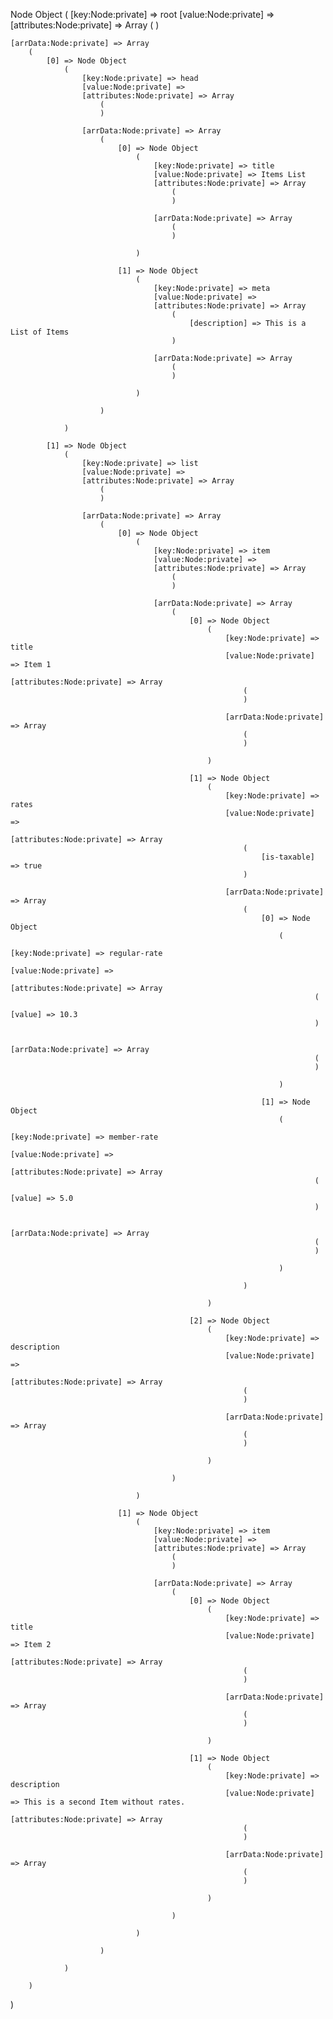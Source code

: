 Node Object
(
[key:Node:private] => root
[value:Node:private] =>
[attributes:Node:private] => Array
(
)

    [arrData:Node:private] => Array
        (
            [0] => Node Object
                (
                    [key:Node:private] => head
                    [value:Node:private] =>
                    [attributes:Node:private] => Array
                        (
                        )

                    [arrData:Node:private] => Array
                        (
                            [0] => Node Object
                                (
                                    [key:Node:private] => title
                                    [value:Node:private] => Items List
                                    [attributes:Node:private] => Array
                                        (
                                        )

                                    [arrData:Node:private] => Array
                                        (
                                        )

                                )

                            [1] => Node Object
                                (
                                    [key:Node:private] => meta
                                    [value:Node:private] =>
                                    [attributes:Node:private] => Array
                                        (
                                            [description] => This is a List of Items
                                        )

                                    [arrData:Node:private] => Array
                                        (
                                        )

                                )

                        )

                )

            [1] => Node Object
                (
                    [key:Node:private] => list
                    [value:Node:private] =>
                    [attributes:Node:private] => Array
                        (
                        )

                    [arrData:Node:private] => Array
                        (
                            [0] => Node Object
                                (
                                    [key:Node:private] => item
                                    [value:Node:private] =>
                                    [attributes:Node:private] => Array
                                        (
                                        )

                                    [arrData:Node:private] => Array
                                        (
                                            [0] => Node Object
                                                (
                                                    [key:Node:private] => title
                                                    [value:Node:private] => Item 1
                                                    [attributes:Node:private] => Array
                                                        (
                                                        )

                                                    [arrData:Node:private] => Array
                                                        (
                                                        )

                                                )

                                            [1] => Node Object
                                                (
                                                    [key:Node:private] => rates
                                                    [value:Node:private] =>
                                                    [attributes:Node:private] => Array
                                                        (
                                                            [is-taxable] => true
                                                        )

                                                    [arrData:Node:private] => Array
                                                        (
                                                            [0] => Node Object
                                                                (
                                                                    [key:Node:private] => regular-rate
                                                                    [value:Node:private] =>
                                                                    [attributes:Node:private] => Array
                                                                        (
                                                                            [value] => 10.3
                                                                        )

                                                                    [arrData:Node:private] => Array
                                                                        (
                                                                        )

                                                                )

                                                            [1] => Node Object
                                                                (
                                                                    [key:Node:private] => member-rate
                                                                    [value:Node:private] =>
                                                                    [attributes:Node:private] => Array
                                                                        (
                                                                            [value] => 5.0
                                                                        )

                                                                    [arrData:Node:private] => Array
                                                                        (
                                                                        )

                                                                )

                                                        )

                                                )

                                            [2] => Node Object
                                                (
                                                    [key:Node:private] => description
                                                    [value:Node:private] =>
                                                    [attributes:Node:private] => Array
                                                        (
                                                        )

                                                    [arrData:Node:private] => Array
                                                        (
                                                        )

                                                )

                                        )

                                )

                            [1] => Node Object
                                (
                                    [key:Node:private] => item
                                    [value:Node:private] =>
                                    [attributes:Node:private] => Array
                                        (
                                        )

                                    [arrData:Node:private] => Array
                                        (
                                            [0] => Node Object
                                                (
                                                    [key:Node:private] => title
                                                    [value:Node:private] => Item 2
                                                    [attributes:Node:private] => Array
                                                        (
                                                        )

                                                    [arrData:Node:private] => Array
                                                        (
                                                        )

                                                )

                                            [1] => Node Object
                                                (
                                                    [key:Node:private] => description
                                                    [value:Node:private] => This is a second Item without rates.
                                                    [attributes:Node:private] => Array
                                                        (
                                                        )

                                                    [arrData:Node:private] => Array
                                                        (
                                                        )

                                                )

                                        )

                                )

                        )

                )

        )

)

